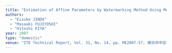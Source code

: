 ```yaml
---
title: "Estimation of Affine Parameters by Watermarking Method Using Multidimensional Watermark"
authors:
  - "Eisuke JINDO"
  - "Masaaki FUJIYOSHI"
  - "Hitoshi KIYA"
year: 2007
type: "domestic"
venue: "ITE Technical Report, Vol. 31, No. 14, pp. ME2007-57, 横浜市中区, 2007-02-24."
---
```

